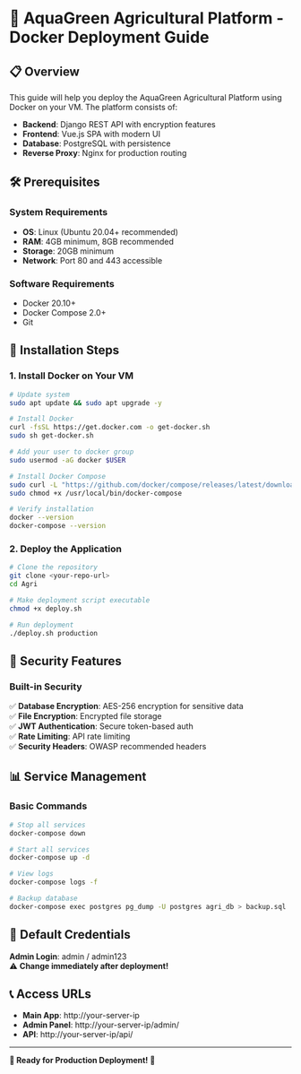 # 🚀 AquaGreen Agricultural Platform - Docker Deployment Guide

## 📋 Overview

This guide will help you deploy the AquaGreen Agricultural Platform using Docker on your VM. The platform consists of:

- **Backend**: Django REST API with encryption features
- **Frontend**: Vue.js SPA with modern UI
- **Database**: PostgreSQL with persistence
- **Reverse Proxy**: Nginx for production routing

## 🛠️ Prerequisites

### System Requirements
- **OS**: Linux (Ubuntu 20.04+ recommended)
- **RAM**: 4GB minimum, 8GB recommended
- **Storage**: 20GB minimum
- **Network**: Port 80 and 443 accessible

### Software Requirements
- Docker 20.10+
- Docker Compose 2.0+
- Git

## 🔧 Installation Steps

### 1. Install Docker on Your VM

```bash
# Update system
sudo apt update && sudo apt upgrade -y

# Install Docker
curl -fsSL https://get.docker.com -o get-docker.sh
sudo sh get-docker.sh

# Add your user to docker group
sudo usermod -aG docker $USER

# Install Docker Compose
sudo curl -L "https://github.com/docker/compose/releases/latest/download/docker-compose-$(uname -s)-$(uname -m)" -o /usr/local/bin/docker-compose
sudo chmod +x /usr/local/bin/docker-compose

# Verify installation
docker --version
docker-compose --version
```

### 2. Deploy the Application

```bash
# Clone the repository
git clone <your-repo-url>
cd Agri

# Make deployment script executable
chmod +x deploy.sh

# Run deployment
./deploy.sh production
```

## 🔐 Security Features

### Built-in Security
✅ **Database Encryption**: AES-256 encryption for sensitive data  
✅ **File Encryption**: Encrypted file storage  
✅ **JWT Authentication**: Secure token-based auth  
✅ **Rate Limiting**: API rate limiting  
✅ **Security Headers**: OWASP recommended headers  

## 📊 Service Management

### Basic Commands
```bash
# Stop all services
docker-compose down

# Start all services
docker-compose up -d

# View logs
docker-compose logs -f

# Backup database
docker-compose exec postgres pg_dump -U postgres agri_db > backup.sql
```

## 🎯 Default Credentials

**Admin Login**: admin / admin123  
⚠️ **Change immediately after deployment!**

## 📞 Access URLs

- **Main App**: http://your-server-ip
- **Admin Panel**: http://your-server-ip/admin/
- **API**: http://your-server-ip/api/

---

**🌱 Ready for Production Deployment! 🚀** 